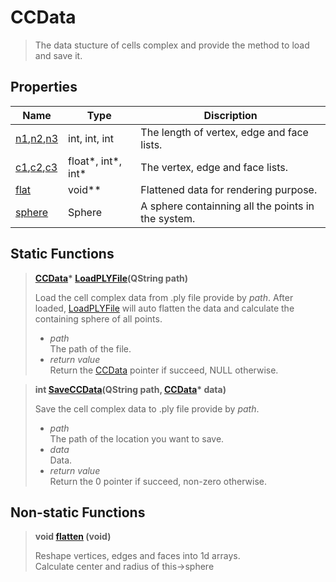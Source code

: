 # CCData
<a id="this"></a>

[CCData]: #this

> The data stucture of cells complex and provide the method to load and save it.

## Properties
[n1]: #n
[n2]: #n
[n3]: #n
[c1]: #c1
[c2]: #c2
[c3]: #c3
[flat]: #flat
[sphere]: #sphr

| Name                         | Type               | Discription                                |
| ---------------------------- | ------------------ | ------------------------------------------ |
| [n1],[n2],[n3]<a id='n'></a> | int, int, int      | The length of vertex, edge and face lists. |
| [c1],[c2],[c3]<a id='c'></a> | float*, int*, int* | The vertex, edge and face lists.           |
| [flat]<a id='flat'></a>      | void**             | Flattened data for rendering purpose.      |
| [sphere]<a id='sphr'></a>    | Sphere             | A sphere containning all the points in the system.

## Static Functions

[LoadPLYFile]:#load-ply-file

> <a id='load-ply-file'></a>
> **[CCData]\*  [LoadPLYFile](QString path)**  
> 
> Load the cell complex data from .ply file provide by *path*. After loaded, [LoadPLYFile] will auto flatten the data and calculate the containing sphere of all points.
> 
> * *path*  
>   The path of the file.
> * *return value*  
>   Return the [CCData] pointer if succeed, NULL otherwise.

[SaveCCData]:#save-ccdata

><a id='save-ccdata'></a>
> **int [SaveCCData](QString path, [CCData]\* data)**  
> 
> Save the cell complex data to .ply file provide by *path*.
> 
> * *path*  
>   The path of the location you want to save.
> * *data*  
>   Data.
> * *return value*  
>   Return the 0 pointer if succeed, non-zero otherwise.

## Non-static Functions
[flatten]:#flt

><a id='flt'></a>
> **void [flatten] (void)**  
> 
> Reshape vertices, edges and faces into 1d arrays.  
> Calculate center and radius of this->sphere